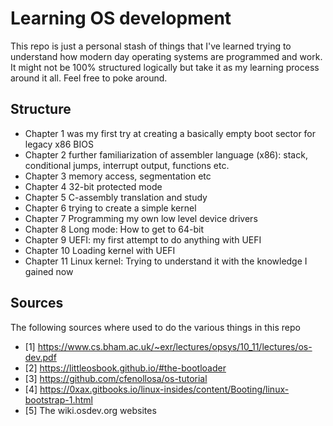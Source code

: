 # Learning OS development

This repo is just a personal stash of things that I've learned trying to understand how modern day operating systems are programmed and work. It might not be 100% structured logically but take it as my learning process around it all.
Feel free to poke around.

## Structure

* Chapter 1 was my first try at creating a basically empty boot sector for legacy x86 BIOS
* Chapter 2 further familiarization of assembler language (x86): stack, conditional jumps, interrupt output, functions etc.
* Chapter 3 memory access, segmentation etc
* Chapter 4 32-bit protected mode
* Chapter 5 C-assembly translation and study
* Chapter 6 trying to create a simple kernel
* Chapter 7 Programming my own low level device drivers
* Chapter 8 Long mode: How to get to 64-bit
* Chapter 9 UEFI: my first attempt to do anything with UEFI
* Chapter 10 Loading kernel with UEFI
* Chapter 11 Linux kernel: Trying to understand it with the knowledge I gained now 
## Sources
The following sources where used to do the various things in this repo

* [1] https://www.cs.bham.ac.uk/~exr/lectures/opsys/10_11/lectures/os-dev.pdf
* [2] https://littleosbook.github.io/#the-bootloader
* [3] https://github.com/cfenollosa/os-tutorial
* [4] https://0xax.gitbooks.io/linux-insides/content/Booting/linux-bootstrap-1.html
* [5] The wiki.osdev.org websites
